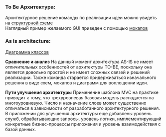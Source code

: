 
### To Be Архитектура: <a name="to_be"></a>
Архитектурное решение команды по реализации идеи можно увидеть на [структурной схеме](https://github.com/DanyaHDanny/UniversityFacemash/blob/master/docs/Diagramms/Structure/Structure.png) <br>
Наглядный пример желаемого GUI приведен с помощью [мокапов](https://github.com/DanyaHDanny/UniversityFacemash/tree/master/docs/Mockups/Sign_In_Page) <br>

### As is architecture:<a name="as_is"/></a>
[Диаграмма классов](https://github.com/DanyaHDanny/UniversityFacemash/tree/master/docs/Diagramms/Class)  <br>


**Сравнение и анализ**
На данный момент архитектура AS-IS не имеет отличительных особенностей от архитектуры TO-BE, поскольку она является довольно простой и не имеет сложных связей и решений реализации. Также команда старается придерживаться изначального решения в виде схем, мокапов и диаграмм для воплощении идеи.

**Пути улучшения архитектуры**
Применение шаблона MVC на практике приводит к тому, что трехуровневая базовая модель распадается на многоуровневую. Число и назначение слоев может существенно отличаться в зависимости от разработанного архитектурного решения. В приложении для улучшения архитектуры еще добавлены уровень служб, обрабатывающих запросы, уровень логики, имплементирующий конкретные бизнес-процессы приложения и уровень взаимодействия с базой данных.